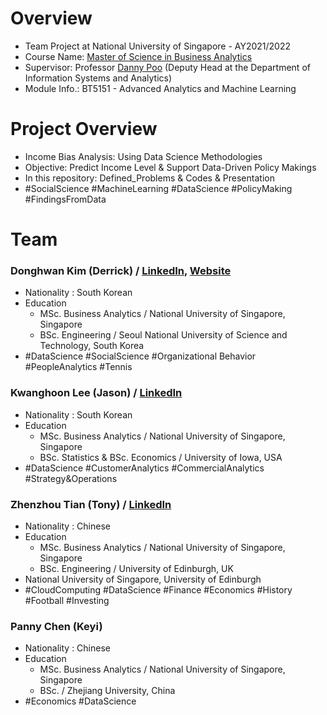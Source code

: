 # Overview
 - Team Project at National University of Singapore - AY2021/2022
 - Course Name: [Master of Science in Business Analytics](https://msba.nus.edu.sg/)
 - Supervisor: Professor [Danny Poo](https://www.comp.nus.edu.sg/~dpoo/index.html) (Deputy Head at the Department of Information Systems and Analytics)
 - Module Info.: BT5151 - Advanced Analytics and Machine Learning

# Project Overview
 - Income Bias Analysis: Using Data Science Methodologies
 - Objective: Predict Income Level & Support Data-Driven Policy Makings
 - In this repository: Defined_Problems & Codes & Presentation
 - #SocialScience #MachineLearning #DataScience #PolicyMaking #FindingsFromData

# Team

### Donghwan Kim (Derrick) / [LinkedIn](www.linkedin.com/in/da-devangelist), [Website](https://hwaneest.github.io/)
 - Nationality : South Korean
 - Education
   - MSc. Business Analytics / National University of Singapore, Singapore
   - BSc. Engineering / Seoul National University of Science and Technology, South Korea
 - #DataScience #SocialScience #Organizational Behavior #PeopleAnalytics #Tennis

### Kwanghoon Lee (Jason) / [LinkedIn](https://www.linkedin.com/in/jason-kwanghun-lee/)
 - Nationality : South Korean
 - Education
   - MSc. Business Analytics / National University of Singapore, Singapore
   - BSc. Statistics & BSc. Economics / University of Iowa, USA
 - #DataScience #CustomerAnalytics #CommercialAnalytics #Strategy&Operations

### Zhenzhou Tian (Tony) / [LinkedIn](https://www.linkedin.com/in/tonytian1021/)
 - Nationality : Chinese
 - Education
   - MSc. Business Analytics / National University of Singapore, Singapore
   - BSc. Engineering / University of Edinburgh, UK
 - National University of Singapore, University of Edinburgh
 - #CloudComputing #DataScience #Finance #Economics #History #Football #Investing

 ### Panny Chen (Keyi)
 - Nationality : Chinese
 - Education
   - MSc. Business Analytics / National University of Singapore, Singapore
   - BSc. / Zhejiang University, China
 - #Economics #DataScience

